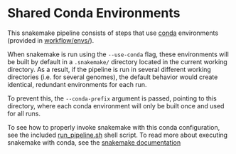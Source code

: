 # Shared Conda Environments

This snakemake pipeline consists of steps that use [conda](https://docs.conda.io/en/latest/index.html) environments (provided in [workflow/envs/](../workflow/envs/)). 

When snakemake is run using the `--use-conda` flag, these environments will be built by default in a `.snakemake/` directory located in the current working directory. As a result, if the pipeline is run in several different working directories (i.e. for several genomes), the default behavior would create identical, redundant environments for each run. 

To prevent this, the `--conda-prefix` argument is passed, pointing to this directory, where each conda environment will only be built once and used for all runs.

To see how to properly invoke snakemake with this conda configuration, see the included [run_pipeline.sh](../example_run/run_pipeline.sh) shell script. To read more about executing snakemake with conda, see the [snakemake documentation](https://snakemake.readthedocs.io/en/v5.20.1/executing/cli.html#CONDA)

